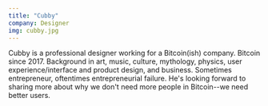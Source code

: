 ```yaml
---
title: "Cubby"
company: Designer
img: cubby.jpg
---
```


Cubby is a professional designer working for a Bitcoin(ish) company. Bitcoin since 2017. Background in art, music, culture, mythology, physics, user experience/interface and product design, and business. Sometimes entrepreneur, oftentimes entrepreneurial failure. He's looking forward to sharing more about why we don't need more people in Bitcoin--we need better users.
